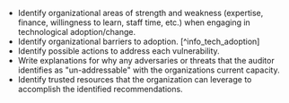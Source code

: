 
  * Identify organizational areas of strength and weakness (expertise, finance, willingness to learn, staff time, etc.) when engaging in technological adoption/change.
  * Identify organizational barriers to adoption. [^info_tech_adoption]
  * Identify possible actions to address each vulnerability.
  * Write explanations for why any adversaries or threats that the auditor identifies as "un-addressable" with the organizations current capacity.
  * Identify trusted resources that the organization can leverage to accomplish the identified recommendations.
